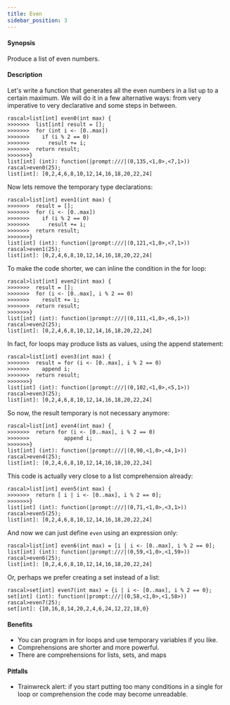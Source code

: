 ```yaml
---
title: Even
sidebar_position: 3
---
```


#### Synopsis

Produce a list of even numbers.

#### Description

Let's write a function that generates all the even numbers in a list up to a certain maximum. We will do it in a few alternative 
ways: from very imperative to very declarative and some steps in between.


```rascal-shell 
rascal>list[int] even0(int max) {
>>>>>>>  list[int] result = [];
>>>>>>>  for (int i <- [0..max])
>>>>>>>    if (i % 2 == 0)
>>>>>>>      result += i;
>>>>>>>  return result;
>>>>>>>}
list[int] (int): function(|prompt:///|(0,135,<1,0>,<7,1>))
rascal>even0(25);
list[int]: [0,2,4,6,8,10,12,14,16,18,20,22,24]
```
Now lets remove the temporary type declarations:

```rascal-shell ,continue
rascal>list[int] even1(int max) {
>>>>>>>  result = [];
>>>>>>>  for (i <- [0..max])
>>>>>>>    if (i % 2 == 0)
>>>>>>>      result += i;
>>>>>>>  return result;
>>>>>>>}
list[int] (int): function(|prompt:///|(0,121,<1,0>,<7,1>))
rascal>even1(25);
list[int]: [0,2,4,6,8,10,12,14,16,18,20,22,24]
```
To make the code shorter, we can inline the condition in the for loop:

```rascal-shell ,continue
rascal>list[int] even2(int max) {
>>>>>>>  result = [];
>>>>>>>  for (i <- [0..max], i % 2 == 0)
>>>>>>>    result += i;
>>>>>>>  return result;
>>>>>>>}
list[int] (int): function(|prompt:///|(0,111,<1,0>,<6,1>))
rascal>even2(25);
list[int]: [0,2,4,6,8,10,12,14,16,18,20,22,24]
```
In fact, for loops may produce lists as values, using the append statement:

```rascal-shell ,continue
rascal>list[int] even3(int max) {
>>>>>>>  result = for (i <- [0..max], i % 2 == 0)
>>>>>>>    append i;
>>>>>>>  return result;
>>>>>>>}
list[int] (int): function(|prompt:///|(0,102,<1,0>,<5,1>))
rascal>even3(25);
list[int]: [0,2,4,6,8,10,12,14,16,18,20,22,24]
```
So now, the result temporary is not necessary anymore:

```rascal-shell ,continue
rascal>list[int] even4(int max) {
>>>>>>>  return for (i <- [0..max], i % 2 == 0)
>>>>>>>           append i;
>>>>>>>}
list[int] (int): function(|prompt:///|(0,90,<1,0>,<4,1>))
rascal>even4(25);
list[int]: [0,2,4,6,8,10,12,14,16,18,20,22,24]
```
This code is actually very close to a list comprehension already:

```rascal-shell ,continue
rascal>list[int] even5(int max) {
>>>>>>>  return [ i | i <- [0..max], i % 2 == 0];
>>>>>>>}
list[int] (int): function(|prompt:///|(0,71,<1,0>,<3,1>))
rascal>even5(25);
list[int]: [0,2,4,6,8,10,12,14,16,18,20,22,24]
```
And now we can just define `even` using an expression only:

```rascal-shell ,continue
rascal>list[int] even6(int max) = [i | i <- [0..max], i % 2 == 0];
list[int] (int): function(|prompt:///|(0,59,<1,0>,<1,59>))
rascal>even6(25);
list[int]: [0,2,4,6,8,10,12,14,16,18,20,22,24]
```
Or, perhaps we prefer creating a set instead of a list:

```rascal-shell ,continue
rascal>set[int] even7(int max) = {i | i <- [0..max], i % 2 == 0};
set[int] (int): function(|prompt:///|(0,58,<1,0>,<1,58>))
rascal>even7(25);
set[int]: {10,16,8,14,20,2,4,6,24,12,22,18,0}
```

#### Benefits

*  You can program in for loops and use temporary variables if you like.
*  Comprehensions are shorter and more powerful.
*  There are comprehensions for lists, sets, and maps

#### Pitfalls

*  Trainwreck alert: if you start putting too many conditions in a single for loop or comprehension the code may become unreadable.


